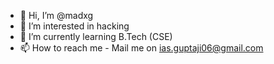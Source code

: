 - 👋 Hi, I’m @madxg
- 👀 I’m interested in hacking 
- 🌱 I’m currently learning B.Tech (CSE)
- 📫 How to reach me - Mail me on ias.guptaji06@gmail.com

<!---
madxg/madxg is a ✨ special ✨ repository because its `README.md` (this file) appears on your GitHub profile.
You can click the Preview link to take a look at your changes.
--->
